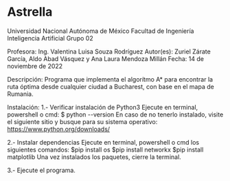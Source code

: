 # Astrella

Universidad Nacional Autónoma de México
Facultad de Ingeniería
Inteligencia Artificial
Grupo 02

Profesora: Ing. Valentina Luisa Souza Rodríguez
Autor(es): Zuriel Zárate García, Aldo Abad Vásquez y Ana Laura Mendoza Millán
Fecha: 14 de noviembre de 2022

Descripción: Programa que implementa el algorítmo A* para encontrar 
             la ruta óptima desde cualquier ciudad a Bucharest, con
             base en el mapa de Rumania.
             

Instalación: 
  1.- Verificar instalación de Python3
      Ejecute en terminal, powershell o cmd: $ python --version
      En caso de no tenerlo instalado, visite el siguiente sitio y busque para su sistema operativo: https://www.python.org/downloads/
  
  2.- Instalar dependencias
      Ejecute en terminal, powershell o cmd los siguientes comandos:
      $pip install os
      $pip install networkx
      $pip install matplotlib
      Una vez instalados los paquetes, cierre la terminal.
      
  3.- Ejecute el programa.
